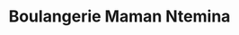 ---
title: "Boulangerie Maman Ntemina"
url: /kinshasa/boulangerie-maman-ntemina/
shop: boulangerie
---